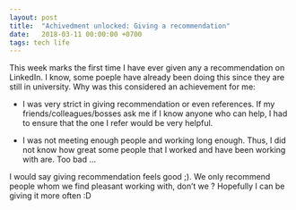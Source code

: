 ```yaml
---
layout: post
title:  "Achivedment unlocked: Giving a recommendation"
date:   2018-03-11 00:00:00 +0700
tags: tech life
---
```


This week marks the first time I have ever given any a recommendation on LinkedIn. I know, some poeple have already been doing this since they are still in university. Why was this considered an achievement for me:

* I was very strict in giving recommendation or even references. If my friends/colleagues/bosses ask me if I know anyone who can help, I had to ensure that the one I refer would be very helpful.

* I was not meeting enough people and working long enough. Thus, I did not know how great some people that I worked and have been working with are. Too bad …

I would say giving recommendation feels good ;). We only recommend people whom we find pleasant working with, don’t we ? Hopefully I can be giving it more often :D
